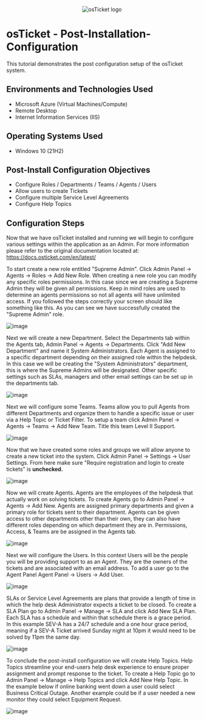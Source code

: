 
<p align="center">
<img src="https://i.imgur.com/Clzj7Xs.png" alt="osTicket logo"/>
</p>

<h1>osTicket - Post-Installation-Configuration</h1>
This tutorial demonstrates the post configuration setup of the osTicket system.<br />


<h2>Environments and Technologies Used</h2>

- Microsoft Azure (Virtual Machines/Compute)
- Remote Desktop
- Internet Information Services (IIS)


<h2>Operating Systems Used </h2>

- Windows 10</b> (21H2)

<h2>Post-Install Configuration Objectives</h2>

- Configure Roles / Departments / Teams / Agents / Users
- Allow users to create Tickets
- Configure multiple Service Level Agreements
- Configure Help Topics

<h2>Configuration Steps</h2>

Now that we have osTicket installed and running we will begin to configure various settings within the application as an Admin. For more information please refer to the original documentation located at: https://docs.osticket.com/en/latest/ 

To start create a new role entitled "Supreme Admin". Click Admin Panel -> Agents -> Roles -> Add New Role. When creating a  new role you can modify any specific roles permissions. In this case since we are creating a Supreme Admin they will be given all permissions. Keep in mind roles are used to determine an agents permissions so not all agents will have unlimited access. If you followed the steps correctly your screen should like something like this. As you can see we have successfully created the "Supreme Admin" role.

![image](https://user-images.githubusercontent.com/111653930/235697675-9476a9ca-2d33-4c3e-b8ec-a4dae7af0d03.png)


Next we will create a new Department. Select the Departments tab within the Agents tab, Admin Panel -> Agents -> Departments. Click "Add New Department" and name it System Administrators. Each Agent is assigned to a specific department depending on their assigned role within the helpdesk. In this case we will be creating the "System Administrators" department, this is where the Supreme Admins will be designated. Other specific settings such as SLAs, managers and other email settings can be set up in the departments tab.

![image](https://user-images.githubusercontent.com/111653930/235701515-b1bffc57-d445-4b89-8881-a3ae1641a43f.png)


Next we will configure some Teams. Teams allow you to pull Agents from different Departments and organize them to handle a specific issue or user via a Help Topic or Ticket Filter. To setup a team click Admin Panel -> Agents -> Teams -> Add New Team. Title this team Level II Support.

![image](https://user-images.githubusercontent.com/111653930/235702794-34024aaa-c3ca-452e-ac1b-f0fa6ef04344.png)



Now that we have created some roles and groups we will allow anyone to create a new ticket into the system. Click Admin Panel -> Settings -> User Settings. From here make sure "Require registration and login to create tickets" is **unchecked.** 

![image](https://user-images.githubusercontent.com/111653930/235704683-ed7b5fb9-7eab-49d7-9300-4fca4019a6a0.png)


Now we will create Agents. Agents are the employees of the helpdesk that actually work on solving tickets. To create Agents go to Admin Panel -> Agents -> Add New. Agents are assigned primary departments and given a primary role for tickets sent to their department. Agents can be given access to other departments other than their own, they can also have different roles depending on which department they are in. Permissions, Access, & Teams are be assigned in the Agents tab.

![image](https://user-images.githubusercontent.com/111653930/235709361-a0416c30-9b54-49b5-84bf-c32718a14956.png)


Next we will configure the Users. In this context Users will be the people you will be providing support to as an Agent. They are the owners of the tickets and are associated with an email address. To add a user go to the Agent Panel Agent Panel -> Users -> Add User. 

![image](https://user-images.githubusercontent.com/111653930/235711014-6a2030b7-ce2b-43d8-b9c4-1ca87e5a3aa8.png)


SLAs or Service Level Agreements are plans that provide a length of time in which the help desk Administrator expects a ticket to be closed. To create a SLA Plan go to Admin Panel -> Manage -> SLA and click Add New SLA Plan. Each SLA has a schedule and within that schedule there is a grace period. In this example SEV-A has a 24/7 schedule and a one hour grace period, meaning if a SEV-A Ticket arrived Sunday night at 10pm it would need to be solved by 11pm the same day. 

![image](https://user-images.githubusercontent.com/111653930/235712933-5bf417c9-3043-4b1a-aa43-f156d9c79ea5.png)


To conclude the post-install configuration we will create Help Topics. Help Topics streamline your end-users help desk experience to ensure proper assignment and prompt response to the ticket. To create a Help Topic go to Admin Panel -> Manage -> Help Topics and click Add New Help Topic. In the example below if online banking went down a user could select Business Critical Outage. Another example could be if a user needed a new monitor they could select Equipment Request.

![image](https://user-images.githubusercontent.com/111653930/235715449-3ffb5fbc-93a6-449d-a798-7cf62f804671.png)




